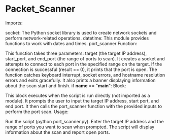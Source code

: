 # Packet_Scanner
Imports:

socket: The Python socket library is used to create network sockets and perform network-related operations.
datetime: This module provides functions to work with dates and times.
port_scanner Function:

This function takes three parameters: target (the target IP address), start_port, and end_port (the range of ports to scan).
It creates a socket and attempts to connect to each port in the specified range on the target.
If the connection is successful (result == 0), it prints that the port is open.
The function catches keyboard interrupt, socket errors, and hostname resolution errors and exits gracefully.
It also prints a banner displaying information about the scan start and finish.
if __name__ == "__main__": Block:

This block executes when the script is run directly (not imported as a module).
It prompts the user to input the target IP address, start port, and end port.
It then calls the port_scanner function with the provided inputs to perform the port scan.
Usage:

Run the script (python port_scanner.py).
Enter the target IP address and the range of ports you want to scan when prompted.
The script will display information about the scan and report open ports.
